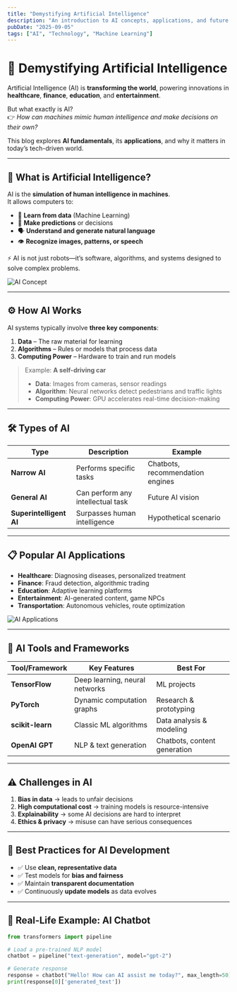 ```yaml
---
title: "Demystifying Artificial Intelligence"
description: "An introduction to AI concepts, applications, and future prospects"
pubDate: "2025-09-05"
tags: ["AI", "Technology", "Machine Learning"]
---
```


# 🤖 Demystifying Artificial Intelligence

Artificial Intelligence (AI) is **transforming the world**, powering innovations in **healthcare**, **finance**, **education**, and **entertainment**.  

But what exactly is AI?  
👉 *How can machines mimic human intelligence and make decisions on their own?*  

This blog explores **AI fundamentals**, its **applications**, and why it matters in today’s tech-driven world.  

---

## 🚨 What is Artificial Intelligence?

AI is the **simulation of human intelligence in machines**.  
It allows computers to:  

- 🤔 **Learn from data** (Machine Learning)  
- 🎯 **Make predictions** or decisions  
- 🗣️ **Understand and generate natural language**  
- 👁️ **Recognize images, patterns, or speech**  

⚡ AI is not just robots—it’s software, algorithms, and systems designed to solve complex problems.  

![AI Concept](https://miro.medium.com/v2/resize:fit:720/format:webp/1*HnZC4WzDB7uHfL3pOJkW6A.png)

---

## ⚙️ How AI Works

AI systems typically involve **three key components**:  

1. **Data** – The raw material for learning  
2. **Algorithms** – Rules or models that process data  
3. **Computing Power** – Hardware to train and run models  

> Example: **A self-driving car**  
> - **Data**: Images from cameras, sensor readings  
> - **Algorithm**: Neural networks detect pedestrians and traffic lights  
> - **Computing Power**: GPU accelerates real-time decision-making  

---

## 🛠️ Types of AI

| Type | Description | Example |
|------|-------------|---------|
| **Narrow AI** | Performs specific tasks | Chatbots, recommendation engines |
| **General AI** | Can perform any intellectual task | Future AI vision |
| **Superintelligent AI** | Surpasses human intelligence | Hypothetical scenario |

---

## 📋 Popular AI Applications

- **Healthcare**: Diagnosing diseases, personalized treatment  
- **Finance**: Fraud detection, algorithmic trading  
- **Education**: Adaptive learning platforms  
- **Entertainment**: AI-generated content, game NPCs  
- **Transportation**: Autonomous vehicles, route optimization  

![AI Applications](https://miro.medium.com/v2/resize:fit:720/format:webp/1*xXqqBMSM4QJYtBnTRytg3A.png)

---

## 🔄 AI Tools and Frameworks

| Tool/Framework | Key Features | Best For |
|----------------|--------------|----------|
| **TensorFlow** | Deep learning, neural networks | ML projects |
| **PyTorch** | Dynamic computation graphs | Research & prototyping |
| **scikit-learn** | Classic ML algorithms | Data analysis & modeling |
| **OpenAI GPT** | NLP & text generation | Chatbots, content generation |

---

## ⚠️ Challenges in AI

1. **Bias in data** → leads to unfair decisions  
2. **High computational cost** → training models is resource-intensive  
3. **Explainability** → some AI decisions are hard to interpret  
4. **Ethics & privacy** → misuse can have serious consequences  

---

## 🌟 Best Practices for AI Development

- ✅ Use **clean, representative data**  
- ✅ Test models for **bias and fairness**  
- ✅ Maintain **transparent documentation**  
- ✅ Continuously **update models** as data evolves  

---

## 🚀 Real-Life Example: AI Chatbot

```python
from transformers import pipeline

# Load a pre-trained NLP model
chatbot = pipeline("text-generation", model="gpt-2")

# Generate response
response = chatbot("Hello! How can AI assist me today?", max_length=50)
print(response[0]['generated_text'])
